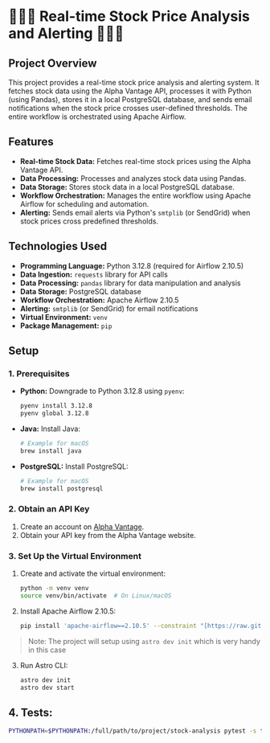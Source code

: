 # 🚀🚀🚀 Real-time Stock Price Analysis and Alerting 🚀🚀🚀

## Project Overview

This project provides a real-time stock price analysis and alerting system. It fetches stock data using the Alpha Vantage API, processes it with Python (using Pandas), stores it in a local PostgreSQL database, and sends email notifications when the stock price crosses user-defined thresholds. The entire workflow is orchestrated using Apache Airflow.

## Features

* **Real-time Stock Data:** Fetches real-time stock prices using the Alpha Vantage API.
* **Data Processing:** Processes and analyzes stock data using Pandas.
* **Data Storage:** Stores stock data in a local PostgreSQL database.
* **Workflow Orchestration:**  Manages the entire workflow using Apache Airflow for scheduling and automation.
* **Alerting:** Sends email alerts via Python's `smtplib` (or SendGrid) when stock prices cross predefined thresholds.

## Technologies Used

* **Programming Language:** Python 3.12.8 (required for Airflow 2.10.5)
* **Data Ingestion:** `requests` library for API calls
* **Data Processing:** `pandas` library for data manipulation and analysis
* **Data Storage:** PostgreSQL database
* **Workflow Orchestration:** Apache Airflow 2.10.5
* **Alerting:** `smtplib` (or SendGrid) for email notifications
* **Virtual Environment:** `venv` 
* **Package Management:** `pip`

## Setup

### 1. Prerequisites

* **Python:** Downgrade to Python 3.12.8 using `pyenv`:
    ```bash
    pyenv install 3.12.8
    pyenv global 3.12.8
    ```

* **Java:** Install Java:
    ```bash
    # Example for macOS
    brew install java
    ```

* **PostgreSQL:** Install PostgreSQL:
    ```bash
    # Example for macOS
    brew install postgresql
    ```

### 2. Obtain an API Key

1. Create an account on [Alpha Vantage](https://www.alphavantage.co/).
2. Obtain your API key from the Alpha Vantage website.

### 3. Set Up the Virtual Environment

1. Create and activate the virtual environment:
    ```bash
    python -m venv venv
    source venv/bin/activate  # On Linux/macOS
    ```

2. Install Apache Airflow 2.10.5:
    ```bash
    pip install 'apache-airflow==2.10.5' --constraint "[https://raw.githubusercontent.com/apache/airflow/constraints-2.10.5/constraints-3.12.txt](https://raw.githubusercontent.com/apache/airflow/constraints-2.10.5/constraints-3.12.txt)"
    ```

> Note: The project will setup using `astro dev init` which is very handy in this case
3. Run Astro CLI:
    ```bash
    astro dev init
    astro dev start
    ```

## 4. Tests:
```bash
PYTHONPATH=$PYTHONPATH:/full/path/to/project/stock-analysis pytest -s tests/dags/test_stock_dags.py
```
